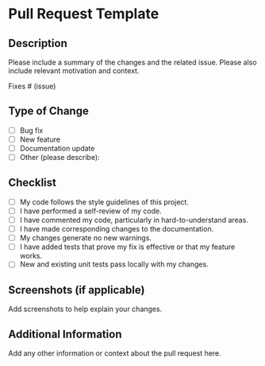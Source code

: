 # Pull Request Template

## Description

Please include a summary of the changes and the related issue. Please also include relevant motivation and context.

Fixes # (issue)

## Type of Change

- [ ] Bug fix
- [ ] New feature
- [ ] Documentation update
- [ ] Other (please describe):

## Checklist

- [ ] My code follows the style guidelines of this project.
- [ ] I have performed a self-review of my code.
- [ ] I have commented my code, particularly in hard-to-understand areas.
- [ ] I have made corresponding changes to the documentation.
- [ ] My changes generate no new warnings.
- [ ] I have added tests that prove my fix is effective or that my feature works.
- [ ] New and existing unit tests pass locally with my changes.

## Screenshots (if applicable)

Add screenshots to help explain your changes.

## Additional Information

Add any other information or context about the pull request here.
